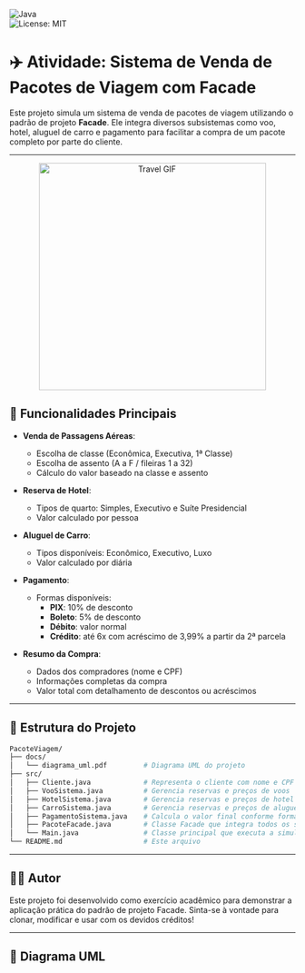 ![Java](https://img.shields.io/badge/Java-ED8B00?style=for-the-badge&logo=java&logoColor=white)  
![License: MIT](https://img.shields.io/badge/License-MIT-yellow.svg)

# ✈️ Atividade: Sistema de Venda de Pacotes de Viagem com Facade

Este projeto simula um sistema de venda de pacotes de viagem utilizando o padrão de projeto **Facade**. Ele integra diversos subsistemas como voo, hotel, aluguel de carro e pagamento para facilitar a compra de um pacote completo por parte do cliente.

---

<p align="center">
  <img src="https://media.giphy.com/media/xT9IgzoKnwFNmISR8I/giphy.gif" width="400" alt="Travel GIF">
</p>

## 🎯 Funcionalidades Principais

- **Venda de Passagens Aéreas**:
  - Escolha de classe (Econômica, Executiva, 1ª Classe)
  - Escolha de assento (A a F / fileiras 1 a 32)
  - Cálculo do valor baseado na classe e assento

- **Reserva de Hotel**:
  - Tipos de quarto: Simples, Executivo e Suíte Presidencial
  - Valor calculado por pessoa

- **Aluguel de Carro**:
  - Tipos disponíveis: Econômico, Executivo, Luxo
  - Valor calculado por diária

- **Pagamento**:
  - Formas disponíveis:
    - **PIX**: 10% de desconto
    - **Boleto**: 5% de desconto
    - **Débito**: valor normal
    - **Crédito**: até 6x com acréscimo de 3,99% a partir da 2ª parcela

- **Resumo da Compra**:
  - Dados dos compradores (nome e CPF)
  - Informações completas da compra
  - Valor total com detalhamento de descontos ou acréscimos

---

## 🧱 Estrutura do Projeto

```bash
PacoteViagem/
├── docs/
│   └── diagrama_uml.pdf         # Diagrama UML do projeto
├── src/
│   ├── Cliente.java             # Representa o cliente com nome e CPF
│   ├── VooSistema.java          # Gerencia reservas e preços de voos
│   ├── HotelSistema.java        # Gerencia reservas e preços de hotel
│   ├── CarroSistema.java        # Gerencia reservas e preços de aluguel de carro
│   ├── PagamentoSistema.java    # Calcula o valor final conforme forma de pagamento
│   ├── PacoteFacade.java        # Classe Facade que integra todos os subsistemas
│   └── Main.java                # Classe principal que executa a simulação
└── README.md                    # Este arquivo
```

---

## 👨‍💻 Autor
Este projeto foi desenvolvido como exercício acadêmico para demonstrar a aplicação prática do padrão de projeto Facade.
Sinta-se à vontade para clonar, modificar e usar com os devidos créditos!

---

## 📄 Diagrama UML